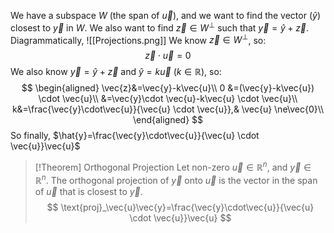 We have a subspace $W$ (the span of $\vec{u}$), and we want to find the vector ($\hat{y}$) closest to $\vec{y}$ in $W$.
We also want to find $\vec{z} \in W^\perp$ such that $\vec{y}=\hat{y}+\vec{z}$. 
Diagrammatically, 
![[Projections.png]]
We know $\vec{z} \in W^\perp$, so:
$$\vec{z} \cdot \vec{u}=0$$
We also know $\vec{y}=\hat{y}+\vec{z}$ and $\hat{y}=k\vec{u}$ ($k\in \mathbb{R}$), so:
$$
\begin{aligned} 
\vec{z}&=\vec{y}-k\vec{u}\\
0 &=(\vec{y}-k\vec{u}) \cdot \vec{u}\\
&=\vec{y}\cdot \vec{u}-k\vec{u} \cdot \vec{u}\\
k&=\frac{\vec{y}\cdot\vec{u}}{\vec{u} \cdot \vec{u}},& \vec{u} \ne\vec{0}\\
\end{aligned}
$$
So finally, $\hat{y}=\frac{\vec{y}\cdot\vec{u}}{\vec{u} \cdot \vec{u}}\vec{u}$ 
>[!Theorem] Orthogonal Projection
>Let non-zero $\vec{u} \in \mathbb{R}^n$, and $\vec{y} \in \mathbb{R}^n$. The orthogonal projection of $\vec{y}$ onto $\vec{u}$ is the vector in the span of $\vec{u}$ that is closest to $\vec{y}$.
>$$
>\text{proj}_\vec{u}\vec{y}=\frac{\vec{y}\cdot\vec{u}}{\vec{u} \cdot \vec{u}}\vec{u}
>$$

